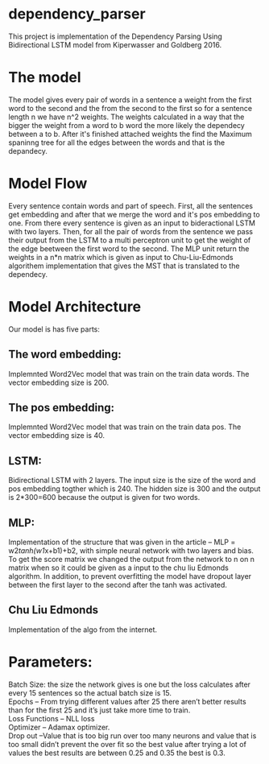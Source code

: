 # dependency_parser
This project is implementation of the  Dependency Parsing
Using Bidirectional LSTM model from Kiperwasser and Goldberg 2016.
# The model
The model gives every pair of words in a sentence a weight from the first word to the second and the from the second to the first so for a sentence length n we have n^2 weights. The weights calculated in a way that the bigger the weight from a word to b word the more likely the dependecy between a to b. After it's finished attached weights the find the Maximum spaninng tree for all the edges between the words and that is the depandecy.
# Model Flow
Every sentence contain words and part of speech. First, all the sentences get embedding and after that we merge the word and it's pos embedding to one. From there every sentence is given as an input to bideractional LSTM with two layers. 
Then, for all the pair of words from the sentence we pass their output from the LSTM to a multi perceptron unit to get the weight of the edge beetween the first word to the second. The MLP unit return the weights in a n*n matrix which is given as input to Chu-Liu-Edmonds algorithem implementation that gives the MST that is translated to the dependecy.
# Model Architecture
Our model is has five parts:
## The word embedding:
Implemnted Word2Vec model that was train on the train data words. The vector embedding size is 200.
## The pos embedding:
Implemnted Word2Vec model that was train on the train data pos. The vector embedding size is 40.
## LSTM:
Bidirectional LSTM with 2 layers. The input size is the size of the word and pos embedding togther which is 240. The hidden size is 300 and the output is 2*300=600 because the output is given for two words.
## MLP:
Implementation of the structure that was given in the article – MLP = w2*tanh(w1*x+b1)+b2, with simple neural network with two layers and bias. To get the score matrix we changed the output from the network to n on n matrix when so it could be given as a input to the chu liu Edmonds algorithm. In addition, to prevent overfitting the model have dropout layer between the first layer to the second after the tanh was activated.
## Chu Liu Edmonds
Implementation of the algo from the internet.

# Parameters:
Batch Size: the size the network gives is one but the loss calculates after every 15 sentences so the actual batch size is 15.  
Epochs – From trying different values after 25 there aren’t better results than for the first 25 and it’s just take more time to train.  
Loss Functions – NLL loss  
Optimizer – Adamax optimizer.  
Drop out –Value that is too big run over too many neurons and value that is too small didn’t prevent the over fit so the best value after trying a lot of values the best results are between 0.25 and 0.35 the best is 0.3. 
